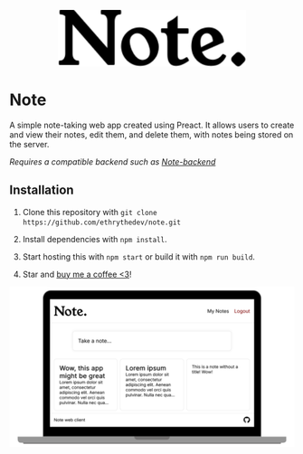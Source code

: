 <p align="center">
  <img height="100" src="public/logo.svg">
</p>

# Note

A simple note-taking web app created using Preact. It allows users to create and view their notes, edit them, and delete them, with notes being stored on the server.

*Requires a compatible backend such as [Note-backend](https://github.com/ethrythedev/note-backend)*

## Installation
1. Clone this repository with `git clone https://github.com/ethrythedev/note.git`

2. Install dependencies with `npm install`.

3. Start hosting this with `npm start` or build it with `npm run build`.

4. Star and [buy me a coffee <3](https://liberapay.com/eatery1234)!

![Screenshot of the web interface](images/web-laptop-img.png)
